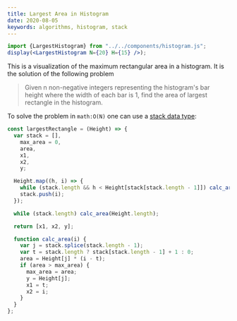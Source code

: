 ```yaml
---
title: Largest Area in Histogram
date: 2020-08-05
keywords: algorithms, histogram, stack
---
```


```jsx
import {LargestHistogram} from "../../components/histogram.js";
display(<LargestHistogram N={20} H={15} />);
```

This is a visualization of the maximum rectangular area in a histogram. It is the solution of the following problem

> Given n non-negative integers representing the histogram's bar height where the width of each bar is 1, find the area of largest rectangle in the histogram.

To solve the problem in `math:O(N)` one can use a [stack data type](https://en.wikipedia.org/wiki/Stack_(abstract_data_type)):

```javascript
const largestRectangle = (Height) => {
  var stack = [],
    max_area = 0,
    area,
    x1,
    x2,
    y;

  Height.map((h, i) => {
    while (stack.length && h < Height[stack[stack.length - 1]]) calc_area(i);
    stack.push(i);
  });

  while (stack.length) calc_area(Height.length);

  return [x1, x2, y];

  function calc_area(i) {
    var j = stack.splice(stack.length - 1);
    var t = stack.length ? stack[stack.length - 1] + 1 : 0;
    area = Height[j] * (i - t);
    if (area > max_area) {
      max_area = area;
      y = Height[j];
      x1 = t;
      x2 = i;
    }
  }
};
```
